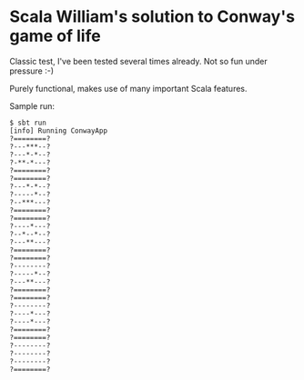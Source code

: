 Scala William's solution to Conway's game of life
==

Classic test, I've been tested several times already. Not so fun under pressure :-)

Purely functional, makes use of many important Scala features.

Sample run:
```
$ sbt run
[info] Running ConwayApp
?========?
?---***--?
?---*-*--?
?-**-*---?
?========?
?========?
?---*-*--?
?-----*--?
?--***---?
?========?
?========?
?----*---?
?--*--*--?
?---**---?
?========?
?========?
?--------?
?-----*--?
?---**---?
?========?
?========?
?--------?
?----*---?
?----*---?
?========?
?========?
?--------?
?--------?
?--------?
?========?
```